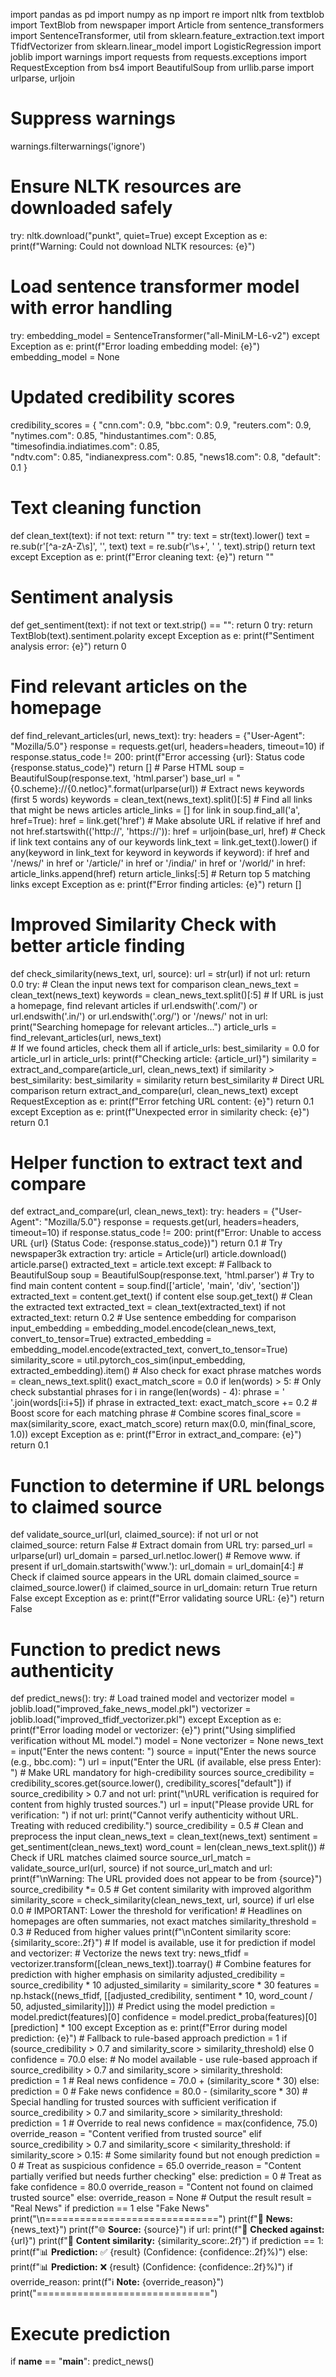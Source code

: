 import pandas as pd
import numpy as np
import re
import nltk
from textblob import TextBlob
from newspaper import Article
from sentence_transformers import SentenceTransformer, util
from sklearn.feature_extraction.text import TfidfVectorizer
from sklearn.linear_model import LogisticRegression
import joblib
import warnings
import requests
from requests.exceptions import RequestException
from bs4 import BeautifulSoup
from urllib.parse import urlparse, urljoin

# Suppress warnings
warnings.filterwarnings('ignore')

# Ensure NLTK resources are downloaded safely
try:
    nltk.download("punkt", quiet=True)
except Exception as e:
    print(f"Warning: Could not download NLTK resources: {e}")

# Load sentence transformer model with error handling
try:
    embedding_model = SentenceTransformer("all-MiniLM-L6-v2")
except Exception as e:
    print(f"Error loading embedding model: {e}")
    embedding_model = None

# Updated credibility scores
credibility_scores = {
    "cnn.com": 0.9, 
    "bbc.com": 0.9, 
    "reuters.com": 0.9,
    "nytimes.com": 0.85, 
    "hindustantimes.com": 0.85,
    "timesofindia.indiatimes.com": 0.85,  
    "ndtv.com": 0.85,
    "indianexpress.com": 0.85,
    "news18.com": 0.8,
    "default": 0.1
}

# Text cleaning function
def clean_text(text):
    if not text:
        return ""
    try:
        text = str(text).lower()
        text = re.sub(r'[^a-zA-Z\s]', '', text)
        text = re.sub(r'\s+', ' ', text).strip()
        return text
    except Exception as e:
        print(f"Error cleaning text: {e}")
        return ""

# Sentiment analysis
def get_sentiment(text):
    if not text or text.strip() == "":
        return 0
    try:
        return TextBlob(text).sentiment.polarity
    except Exception as e:
        print(f"Sentiment analysis error: {e}")
        return 0

# Find relevant articles on the homepage
def find_relevant_articles(url, news_text):
    try:
        headers = {"User-Agent": "Mozilla/5.0"}
        response = requests.get(url, headers=headers, timeout=10)
        if response.status_code != 200:
            print(f"Error accessing {url}: Status code {response.status_code}")
            return []
        # Parse HTML
        soup = BeautifulSoup(response.text, 'html.parser')
        base_url = "{0.scheme}://{0.netloc}".format(urlparse(url))
        # Extract news keywords (first 5 words)
        keywords = clean_text(news_text).split()[:5]
        # Find all links that might be news articles
        article_links = []
        for link in soup.find_all('a', href=True):
            href = link.get('href')
            # Make absolute URL if relative
            if href and not href.startswith(('http://', 'https://')):
                href = urljoin(base_url, href)
            # Check if link text contains any of our keywords
            link_text = link.get_text().lower()
            if any(keyword in link_text for keyword in keywords if keyword):
                if href and '/news/' in href or '/article/' in href or '/india/' in href or '/world/' in href:
                    article_links.append(href)
        return article_links[:5]  # Return top 5 matching links
    except Exception as e:
        print(f"Error finding articles: {e}")
        return []

# Improved Similarity Check with better article finding
def check_similarity(news_text, url, source):
    url = str(url)
    if not url:
        return 0.0
    try:
        # Clean the input news text for comparison
        clean_news_text = clean_text(news_text)
        keywords = clean_news_text.split()[:5]
        # If URL is just a homepage, find relevant articles
        if url.endswith('.com/') or url.endswith('.in/') or url.endswith('.org/') or '/news/' not in url:
            print("Searching homepage for relevant articles...")
            article_urls = find_relevant_articles(url, news_text)     
            # If we found articles, check them all
            if article_urls:
                best_similarity = 0.0
                for article_url in article_urls:
                    print(f"Checking article: {article_url}")
                    similarity = extract_and_compare(article_url, clean_news_text)
                    if similarity > best_similarity:
                        best_similarity = similarity
                return best_similarity
        # Direct URL comparison
        return extract_and_compare(url, clean_news_text)
    except RequestException as e:
        print(f"Error fetching URL content: {e}")
        return 0.1
    except Exception as e:
        print(f"Unexpected error in similarity check: {e}")
        return 0.1

# Helper function to extract text and compare
def extract_and_compare(url, clean_news_text):
    try:
        headers = {"User-Agent": "Mozilla/5.0"}
        response = requests.get(url, headers=headers, timeout=10)
        if response.status_code != 200:
            print(f"Error: Unable to access URL {url} (Status Code: {response.status_code})")
            return 0.1
        # Try newspaper3k extraction
        try:
            article = Article(url)
            article.download()
            article.parse()
            extracted_text = article.text
        except:
            # Fallback to BeautifulSoup
            soup = BeautifulSoup(response.text, 'html.parser')
            # Try to find main content
            content = soup.find(['article', 'main', 'div', 'section'])
            extracted_text = content.get_text() if content else soup.get_text()
        # Clean the extracted text
        extracted_text = clean_text(extracted_text)
        if not extracted_text:
            return 0.2
        # Use sentence embedding for comparison
        input_embedding = embedding_model.encode(clean_news_text, convert_to_tensor=True)
        extracted_embedding = embedding_model.encode(extracted_text, convert_to_tensor=True)
        similarity_score = util.pytorch_cos_sim(input_embedding, extracted_embedding).item()
        # Also check for exact phrase matches
        words = clean_news_text.split()
        exact_match_score = 0.0
        if len(words) > 5:  # Only check substantial phrases
            for i in range(len(words) - 4):
                phrase = ' '.join(words[i:i+5])
                if phrase in extracted_text:
                    exact_match_score += 0.2  # Boost score for each matching phrase
        # Combine scores
        final_score = max(similarity_score, exact_match_score)
        return max(0.0, min(final_score, 1.0))
    except Exception as e:
        print(f"Error in extract_and_compare: {e}")
        return 0.1

# Function to determine if URL belongs to claimed source
def validate_source_url(url, claimed_source):
    if not url or not claimed_source:
        return False
    # Extract domain from URL
    try:
        parsed_url = urlparse(url)
        url_domain = parsed_url.netloc.lower()
        # Remove www. if present
        if url_domain.startswith('www.'):
            url_domain = url_domain[4:] 
        # Check if claimed source appears in the URL domain
        claimed_source = claimed_source.lower()
        if claimed_source in url_domain:
            return True
        return False
    except Exception as e:
        print(f"Error validating source URL: {e}")
        return False

# Function to predict news authenticity
def predict_news():
    try:
        # Load trained model and vectorizer
        model = joblib.load("improved_fake_news_model.pkl")
        vectorizer = joblib.load("improved_tfidf_vectorizer.pkl")
    except Exception as e:
        print(f"Error loading model or vectorizer: {e}")
        print("Using simplified verification without ML model.")
        model = None
        vectorizer = None
    news_text = input("Enter the news content: ")
    source = input("Enter the news source (e.g., bbc.com): ")
    url = input("Enter the URL (if available, else press Enter): ")
    # Make URL mandatory for high-credibility sources
    source_credibility = credibility_scores.get(source.lower(), credibility_scores["default"])
    if source_credibility > 0.7 and not url:
        print("\nURL verification is required for content from highly trusted sources.")
        url = input("Please provide URL for verification: ")
        if not url:
            print("Cannot verify authenticity without URL. Treating with reduced credibility.")
            source_credibility = 0.5
    # Clean and preprocess the input
    clean_news_text = clean_text(news_text)
    sentiment = get_sentiment(clean_news_text)
    word_count = len(clean_news_text.split())
    # Check if URL matches claimed source
    source_url_match = validate_source_url(url, source)
    if not source_url_match and url:
        print(f"\nWarning: The URL provided does not appear to be from {source}")
        source_credibility *= 0.5
    # Get content similarity with improved algorithm
    similarity_score = check_similarity(clean_news_text, url, source) if url else 0.0
    # IMPORTANT: Lower the threshold for verification!
    # Headlines on homepages are often summaries, not exact matches
    similarity_threshold = 0.3  # Reduced from higher values
    print(f"\nContent similarity score: {similarity_score:.2f}")
    # If model is available, use it for prediction
    if model and vectorizer:
        # Vectorize the news text
        try:
            news_tfidf = vectorizer.transform([clean_news_text]).toarray()
            # Combine features for prediction with higher emphasis on similarity
            adjusted_credibility = source_credibility * 10
            adjusted_similarity = similarity_score * 30
            features = np.hstack((news_tfidf, [[adjusted_credibility, sentiment * 10, word_count / 50, adjusted_similarity]]))
            # Predict using the model
            prediction = model.predict(features)[0]
            confidence = model.predict_proba(features)[0][prediction] * 100
        except Exception as e:
            print(f"Error during model prediction: {e}")
            # Fallback to rule-based approach
            prediction = 1 if (source_credibility > 0.7 and similarity_score > similarity_threshold) else 0
            confidence = 70.0
    else:
        # No model available - use rule-based approach
        if source_credibility > 0.7 and similarity_score > similarity_threshold:
            prediction = 1  # Real news
            confidence = 70.0 + (similarity_score * 30)
        else:
            prediction = 0  # Fake news
            confidence = 80.0 - (similarity_score * 30)
    # Special handling for trusted sources with sufficient verification
    if source_credibility > 0.7 and similarity_score > similarity_threshold:
        prediction = 1  # Override to real news
        confidence = max(confidence, 75.0)
        override_reason = "Content verified from trusted source"
    elif source_credibility > 0.7 and similarity_score < similarity_threshold:
        if similarity_score > 0.15:  # Some similarity found but not enough
            prediction = 0  # Treat as suspicious
            confidence = 65.0
            override_reason = "Content partially verified but needs further checking"
        else:
            prediction = 0  # Treat as fake
            confidence = 80.0
            override_reason = "Content not found on claimed trusted source"
    else:
        override_reason = None
    # Output the result
    result = "Real News" if prediction == 1 else "Fake News"
    print("\n==============================")
    print(f"📰 **News:** {news_text}")
    print(f"🌐 **Source:** {source}")
    if url:
        print(f"🔗 **Checked against:** {url}")
        print(f"📏 **Content similarity:** {similarity_score:.2f}")
    if prediction == 1:
        print(f"📊 **Prediction:** ✅ {result} (Confidence: {confidence:.2f}%)")
    else:
        print(f"📊 **Prediction:** ❌ {result} (Confidence: {confidence:.2f}%)")
    if override_reason:
        print(f"ℹ️ **Note:** {override_reason}")
    print("==============================")

# Execute prediction
if __name__ == "__main__":
    predict_news()
